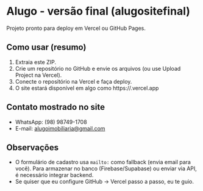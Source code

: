 # Alugo - versão final (alugositefinal)

Projeto pronto para deploy em Vercel ou GitHub Pages.

## Como usar (resumo)
1. Extraia este ZIP.
2. Crie um repositório no GitHub e envie os arquivos (ou use Upload Project na Vercel).
3. Conecte o repositório na Vercel e faça deploy.
4. O site estará disponível em algo como https://<your-project>.vercel.app

## Contato mostrado no site
- WhatsApp: (98) 98749-1708
- E-mail: alugoimobiliaria@gmail.com

## Observações
- O formulário de cadastro usa `mailto:` como fallback (envia email para você). Para armazenar no banco (Firebase/Supabase) ou enviar via API, é necessário integrar backend.
- Se quiser que eu configure GitHub -> Vercel passo a passo, eu te guio.
